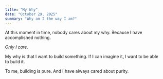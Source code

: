 ```yaml
---
title: "My Why"
date: "October 29, 2025"
summary: "Why am I the way I am?"
---
```


At this moment in time, nobody cares about my why. Because I have accomplished nothing. 

*Only I care.* 

My why is that I want to build something. If I can imagine it, I want to be able to build it. 

To me, building is pure. And I have always cared about purity. 